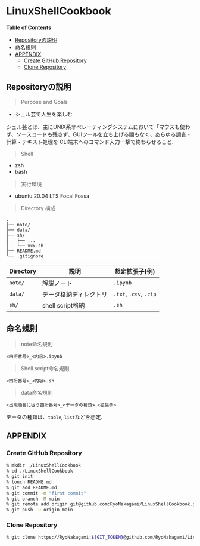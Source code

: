 # LinuxShellCookbook

**Table of Contents**

<!-- START doctoc generated TOC please keep comment here to allow auto update -->
<!-- DON'T EDIT THIS SECTION, INSTEAD RE-RUN doctoc TO UPDATE -->

- [Repositoryの説明](#repository%E3%81%AE%E8%AA%AC%E6%98%8E)
- [命名規則](#%E5%91%BD%E5%90%8D%E8%A6%8F%E5%89%87)
- [APPENDIX](#appendix)
  - [Create GitHub Repository](#create-github-repository)
  - [Clone Repository](#clone-repository)

<!-- END doctoc generated TOC please keep comment here to allow auto update -->

## Repositoryの説明

> Purpose and Goals

- シェル芸で人生を楽しむ

シェル芸とは、主にUNIX系オペレーティングシステムにおいて「マウスも使わず、ソースコードも残さず、GUIツールを立ち上げる間もなく、あらゆる調査・計算・テキスト処理を CLI端末へのコマンド入力一撃で終わらせること. 

> Shell

- zsh
- bash

> 実行環境

- ubuntu 20.04 LTS Focal Fossa

> Directory 構成

```
.
├── note/ 
├── data/
├── sh/
|   ├── ...
│   └── xxx.sh
├── README.md
└── .gitignore

```

|Directory|説明|想定拡張子(例)|
|---|---|---|
|`note/`|解説ノート|`.ipynb`|
|`data/`|データ格納ディレクトリ|`.txt`, `.csv`, `.zip`|
|`sh/`|shell script格納|`.sh`|

## 命名規則

> note命名規則

```
<四桁番号>_<内容>.ipynb
```


> Shell script命名規則

```
<四桁番号>_<内容>.sh
```

> data命名規則

```
<出現順番に従う四桁番号>_<データの種類>.<拡張子>
```

データの種類は、`table`, `list`などを想定.

## APPENDIX
### Create GitHub Repository

```zsh
% mkdir ./LinuxShellCookbook
% cd ./LinuxShellCookbook
% git init
% touch README.md
% git add README.md
% git commit -m "first commit"
% git branch -M main
% git remote add origin git@github.com:RyoNakagami/LinuxShellCookbook.git
% git push -u origin main
```

### Clone Repository

```zsh
% git clone https://RyoNakagami:${GIT_TOKEN}@github.com/RyoNakagami/LinuxShellCookbook
```